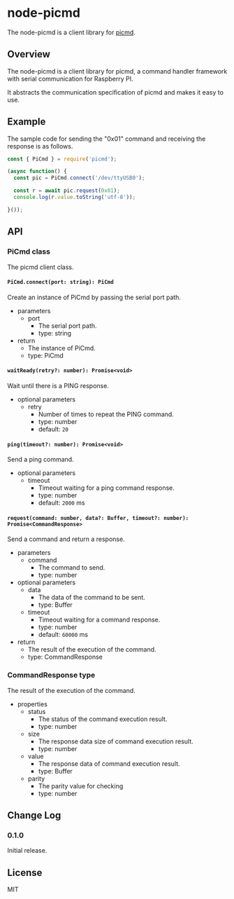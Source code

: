 node-picmd
=====

The node-picmd is a client library for [picmd](https://github.com/ushiboy/picmd).

## Overview

The node-picmd is a client library for picmd, a command handler framework with serial communication for Raspberry PI.

It abstracts the communication specification of picmd and makes it easy to use.

## Example

The sample code for sending the "0x01" command and receiving the response is as follows.

```javascript
const { PiCmd } = require('picmd');

(async function() {
  const pic = PiCmd.connect('/dev/ttyUSB0');

  const r = await pic.request(0x01);
  console.log(r.value.toString('utf-8'));

}());
```

## API

### PiCmd class

The picmd client class.

#### `PiCmd.connect(port: string): PiCmd`

Create an instance of PiCmd by passing the serial port path.

* parameters
  * port
    * The serial port path.
    * type: string
* return
  * The instance of PiCmd.
  * type: PiCmd

#### `waitReady(retry?: number): Promise<void>`

Wait until there is a PING response.

* optional parameters
  * retry
    * Number of times to repeat the PING command.
    * type: number
    * default: `20`

#### `ping(timeout?: number): Promise<void>`

Send a ping command.

* optional parameters
  * timeout
    * Timeout waiting for a ping command response.
    * type: number
    * default: `2000` ms

#### `request(command: number, data?: Buffer, timeout?: number): Promise<CommandResponse>`

Send a command and return a response.

* parameters
  * command
    * The command to send.
    * type: number
* optional parameters
  * data
    * The data of the command to be sent.
    * type: Buffer
  * timeout
    * Timeout waiting for a command response.
    * type: number
    * default: `60000` ms
* return
  * The result of the execution of the command.
  * type: CommandResponse

### CommandResponse type

The result of the execution of the command.

* properties
  * status
    * The status of the command execution result.
    * type: number
  * size
    * The response data size of command execution result.
    * type: number
  * value
    * The response data of command execution result.
    * type: Buffer
  * parity
    * The parity value for checking
    * type: number

## Change Log

### 0.1.0

Initial release.

## License

MIT

